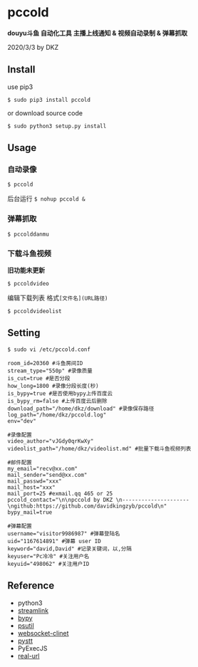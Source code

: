 # pccold

**douyu斗鱼 自动化工具 主播上线通知 & 视频自动录制 & 弹幕抓取**

2020/3/3 by DKZ

## Install

use pip3

`$ sudo pip3 install pccold`

or download source code

`$ sudo python3 setup.py install`

## Usage

### 自动录像

`$ pccold`

后台运行
`$ nohup pccold &`

### 弹幕抓取

`$ pccolddanmu`

### 下载斗鱼视频

**旧功能未更新**

`$ pccoldvideo`

编辑下载列表
格式`[文件名](URL路径)`

`$ pccoldvideolist`

## Setting

`$ sudo vi /etc/pccold.conf`

```
room_id=20360 #斗鱼房间ID
stream_type="550p" #录像质量
is_cut=true #是否分段
how_long=1800 #录像分段长度(秒)
is_bypy=true #是否使用bypy上传百度云
is_bypy_rm=false #上传百度云后删除
download_path="/home/dkz/download" #录像保存路径
log_path="/home/dkz/pccold.log"
env="dev"

#录像配置
video_author="vJGdy0qrKwXy"
videolist_path="/home/dkz/videolist.md" #批量下载斗鱼视频列表

#邮件配置
my_email="recv@xx.com"
mail_sender="send@xx.com"
mail_passwd="xxx"
mail_host="xxx"
mail_port=25 #exmail.qq 465 or 25
pccold_contact="\n\npccold by DKZ \n---------------------\ngithub:https://github.com/davidkingzyb/pccold\n"
bypy_mail=true

#弹幕配置
username="visitor9986987" #弹幕登陆名
uid="1167614891" #弹幕 user ID
keyword="david,David" #记录关键词，以,分隔
keyuser="Pc冷冷" #关注用户名
keyuid="498062" #关注用户ID

```

## Reference

- python3
- [streamlink](https://github.com/streamlink/streamlink)
- [bypy](https://github.com/houtianze/bypy)
- [psutil](https://github.com/giampaolo/psutil)
- [websocket-clinet](https://github.com/websocket-client/websocket-client)
- [pystt](https://github.com/dust8/pystt)
- PyExecJS
- [real-url](https://github.com/wbt5/real-url/blob/master/douyu.py)








